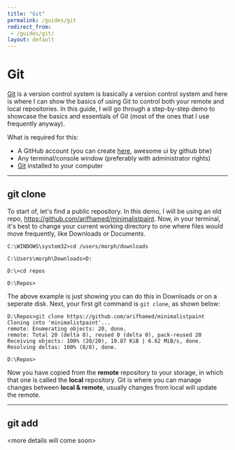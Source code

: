 ```yaml
---
title: "Git"
permalink: /guides/git
redirect_from:
 - /guides/git/
layout: default
---
```


# Git
<a href="https://git-scm.com/" target="_blank">Git</a> is a version control system  is basically a version control system and here is where I can show the basics of using Git to control both your remote and local repositories. In this guide, I will go through a step-by-step demo to showcase the basics and essentials of Git (most of the ones that I use frequently anyway).

What is required for this:
* A GitHub account (you can create <a href="https://github.com/signup" target="_blank">here</a>, awesome ui by github btw)
* Any terminal/console window (preferably with administrator rights)
* <a href="https://git-scm.com/downloads" target="_blank">Git</a> installed to your computer
<hr>

## git clone 
To start of, let's find a public repository. In this demo, I will be using an old repo, <a href="https://github.com/arifhamed/minimalistpaint" target="_blank">https://github.com/arifhamed/minimalistpaint</a>. Now, in your terminal, it's best to change your current working directory to one where files would move frequently, like Downloads or Documents.
``` console
C:\WINDOWS\system32>cd /users/morph/downloads

C:\Users\morph\Downloads>D:

D:\>cd repos

D:\Repos>
```
The above example is just showing you can do this in Downloads or on a seperate disk. 
Next, your first git command is `git clone`, as shown below:
``` console
D:\Repos>git clone https://github.com/arifhamed/minimalistpaint
Cloning into 'minimalistpaint'...
remote: Enumerating objects: 20, done.
remote: Total 20 (delta 0), reused 0 (delta 0), pack-reused 20
Receiving objects: 100% (20/20), 19.87 KiB | 6.62 MiB/s, done.
Resolving deltas: 100% (8/8), done.

D:\Repos>
```
Now you have copied from the **remote** repository to your storage, in which that one is called the **local** repository. Git is where you can manage changes between **local & remote**, usually changes from local will update the remote. 
<hr>

## git add 
&lt;more details will come soon&gt;
